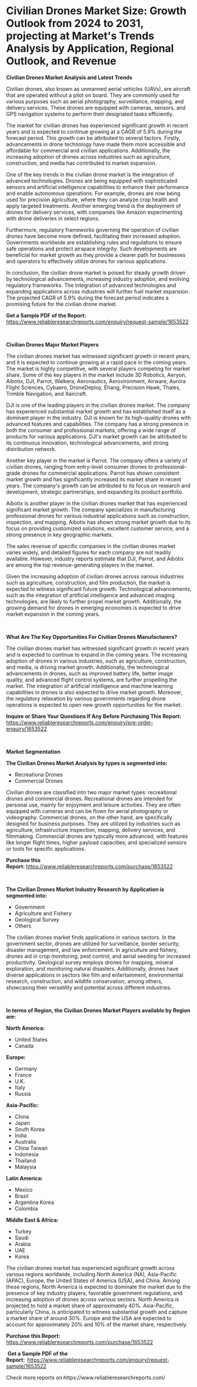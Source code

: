 <p><h1>Civilian Drones Market Size: Growth Outlook from 2024 to 2031, projecting at Market's Trends Analysis by Application, Regional Outlook, and Revenue</h1></p><p><strong>Civilian Drones Market Analysis and Latest Trends</strong></p>
<p><p>Civilian drones, also known as unmanned aerial vehicles (UAVs), are aircraft that are operated without a pilot on board. They are commonly used for various purposes such as aerial photography, surveillance, mapping, and delivery services. These drones are equipped with cameras, sensors, and GPS navigation systems to perform their designated tasks efficiently.</p><p>The market for civilian drones has experienced significant growth in recent years and is expected to continue growing at a CAGR of 5.9% during the forecast period. This growth can be attributed to several factors. Firstly, advancements in drone technology have made them more accessible and affordable for commercial and civilian applications. Additionally, the increasing adoption of drones across industries such as agriculture, construction, and media has contributed to market expansion.</p><p>One of the key trends in the civilian drone market is the integration of advanced technologies. Drones are being equipped with sophisticated sensors and artificial intelligence capabilities to enhance their performance and enable autonomous operations. For example, drones are now being used for precision agriculture, where they can analyze crop health and apply targeted treatments. Another emerging trend is the deployment of drones for delivery services, with companies like Amazon experimenting with drone deliveries in select regions.</p><p>Furthermore, regulatory frameworks governing the operation of civilian drones have become more defined, facilitating their increased adoption. Governments worldwide are establishing rules and regulations to ensure safe operations and protect airspace integrity. Such developments are beneficial for market growth as they provide a clearer path for businesses and operators to effectively utilize drones for various applications.</p><p>In conclusion, the civilian drone market is poised for steady growth driven by technological advancements, increasing industry adoption, and evolving regulatory frameworks. The integration of advanced technologies and expanding applications across industries will further fuel market expansion. The projected CAGR of 5.9% during the forecast period indicates a promising future for the civilian drone market.</p></p>
<p><strong>Get a Sample PDF of the Report:&nbsp;</strong> <a href="https://www.reliableresearchreports.com/enquiry/request-sample/1653522">https://www.reliableresearchreports.com/enquiry/request-sample/1653522</a></p>
<p>&nbsp;</p>
<p><strong>Civilian Drones Major Market Players</strong></p>
<p><p>The civilian drones market has witnessed significant growth in recent years, and it is expected to continue growing at a rapid pace in the coming years. The market is highly competitive, with several players competing for market share. Some of the key players in the market include 3D Robotics, Aeryon, Aibotix, DJI, Parrot, Walkera, Aeronautics, Aerovironment, Airware, Aurora Flight Sciences, Cybaero, DroneDeploy, Ehang, Precision Hawk, Thales, Trimble Navigation, and Xaircraft.</p><p>DJI is one of the leading players in the civilian drones market. The company has experienced substantial market growth and has established itself as a dominant player in the industry. DJI is known for its high-quality drones with advanced features and capabilities. The company has a strong presence in both the consumer and professional markets, offering a wide range of products for various applications. DJI's market growth can be attributed to its continuous innovation, technological advancements, and strong distribution network.</p><p>Another key player in the market is Parrot. The company offers a variety of civilian drones, ranging from entry-level consumer drones to professional-grade drones for commercial applications. Parrot has shown consistent market growth and has significantly increased its market share in recent years. The company's growth can be attributed to its focus on research and development, strategic partnerships, and expanding its product portfolio.</p><p>Aibotix is another player in the civilian drones market that has experienced significant market growth. The company specializes in manufacturing professional drones for various industrial applications such as construction, inspection, and mapping. Aibotix has shown strong market growth due to its focus on providing customized solutions, excellent customer service, and a strong presence in key geographic markets.</p><p>The sales revenue of specific companies in the civilian drones market varies widely, and detailed figures for each company are not readily available. However, industry reports estimate that DJI, Parrot, and Aibotix are among the top revenue-generating players in the market.</p><p>Given the increasing adoption of civilian drones across various industries such as agriculture, construction, and film production, the market is expected to witness significant future growth. Technological advancements, such as the integration of artificial intelligence and advanced imaging technologies, are likely to further propel market growth. Additionally, the growing demand for drones in emerging economies is expected to drive market expansion in the coming years.</p></p>
<p>&nbsp;</p>
<p><strong>What Are The Key Opportunities For Civilian Drones Manufacturers?</strong></p>
<p><p>The civilian drones market has witnessed significant growth in recent years and is expected to continue to expand in the coming years. The increasing adoption of drones in various industries, such as agriculture, construction, and media, is driving market growth. Additionally, the technological advancements in drones, such as improved battery life, better image quality, and advanced flight control systems, are further propelling the market. The integration of artificial intelligence and machine learning capabilities in drones is also expected to drive market growth. Moreover, the regulatory relaxation by various governments regarding drone operations is expected to open new growth opportunities for the market.</p></p>
<p><strong>Inquire or Share Your Questions If Any Before Purchasing This Report:</strong> <a href="https://www.reliableresearchreports.com/enquiry/pre-order-enquiry/1653522">https://www.reliableresearchreports.com/enquiry/pre-order-enquiry/1653522</a></p>
<p>&nbsp;</p>
<p><strong>Market Segmentation</strong></p>
<p><strong>The Civilian Drones Market Analysis by types is segmented into:</strong></p>
<p><ul><li>Recreationa Drones</li><li>Commercial Drones</li></ul></p>
<p><p>Civilian drones are classified into two major market types: recreational drones and commercial drones. Recreational drones are intended for personal use, mainly for enjoyment and leisure activities. They are often equipped with cameras and can be flown for aerial photography or videography. Commercial drones, on the other hand, are specifically designed for business purposes. They are utilized by industries such as agriculture, infrastructure inspection, mapping, delivery services, and filmmaking. Commercial drones are typically more advanced, with features like longer flight times, higher payload capacities, and specialized sensors or tools for specific applications.</p></p>
<p><strong>Purchase this Report:&nbsp;</strong><a href="https://www.reliableresearchreports.com/purchase/1653522">https://www.reliableresearchreports.com/purchase/1653522</a></p>
<p>&nbsp;</p>
<p><strong>The Civilian Drones Market Industry Research by Application is segmented into:</strong></p>
<p><ul><li>Government</li><li>Agriculture and Fishery</li><li>Geological Survey</li><li>Others</li></ul></p>
<p><p>The civilian drones market finds applications in various sectors. In the government sector, drones are utilized for surveillance, border security, disaster management, and law enforcement. In agriculture and fishery, drones aid in crop monitoring, pest control, and aerial seeding for increased productivity. Geological survey employs drones for mapping, mineral exploration, and monitoring natural disasters. Additionally, drones have diverse applications in sectors like film and entertainment, environmental research, construction, and wildlife conservation, among others, showcasing their versatility and potential across different industries.</p></p>
<p>&nbsp;</p>
<p><strong>In terms of Region, the Civilian Drones Market Players available by Region are:</strong></p>
<p>
    <p> <strong> North America: </strong>
        <ul>
            <li>United States</li>
            <li>Canada</li>
        </ul>
        </p> 
    <p> <strong> Europe: </strong>
        <ul>
            <li>Germany</li>
            <li>France</li>
            <li>U.K.</li>
            <li>Italy</li>
            <li>Russia</li>
        </ul>
        </p> 
    <p> <strong> Asia-Pacific: </strong>
        <ul>
            <li>China</li>
            <li>Japan</li>
            <li>South Korea</li>
            <li>India</li>
            <li>Australia</li>
            <li>China Taiwan</li>
            <li>Indonesia</li>
            <li>Thailand</li>
            <li>Malaysia</li>
        </ul>
        </p> 
    <p> <strong> Latin America: </strong>
        <ul>
            <li>Mexico</li>
            <li>Brazil</li>
            <li>Argentina Korea</li>
            <li>Colombia</li>
        </ul>
        </p> 
    <p> <strong> Middle East & Africa: </strong>
        <ul>
            <li>Turkey</li>
            <li>Saudi</li>
            <li>Arabia</li>
            <li>UAE</li>
            <li>Korea</li>
        </ul>
    </p>
    </p>
<p><p>The civilian drones market has experienced significant growth across various regions worldwide, including North America (NA), Asia-Pacific (APAC), Europe, the United States of America (USA), and China. Among these regions, North America is expected to dominate the market due to the presence of key industry players, favorable government regulations, and increasing adoption of drones across various sectors. North America is projected to hold a market share of approximately 40%. Asia-Pacific, particularly China, is anticipated to witness substantial growth and capture a market share of around 30%. Europe and the USA are expected to account for approximately 20% and 10% of the market share, respectively.</p></p>
<p><strong>Purchase this Report: </strong><a href="https://www.reliableresearchreports.com/purchase/1653522">https://www.reliableresearchreports.com/purchase/1653522</a></p>
<p>&nbsp;<strong>Get a Sample PDF of the Report:&nbsp;&nbsp;</strong><a href="https://www.reliableresearchreports.com/enquiry/request-sample/1653522">https://www.reliableresearchreports.com/enquiry/request-sample/1653522</a></p>
<p><strong></strong></p>
<p>Check more reports on https://www.reliableresearchreports.com/</p>
